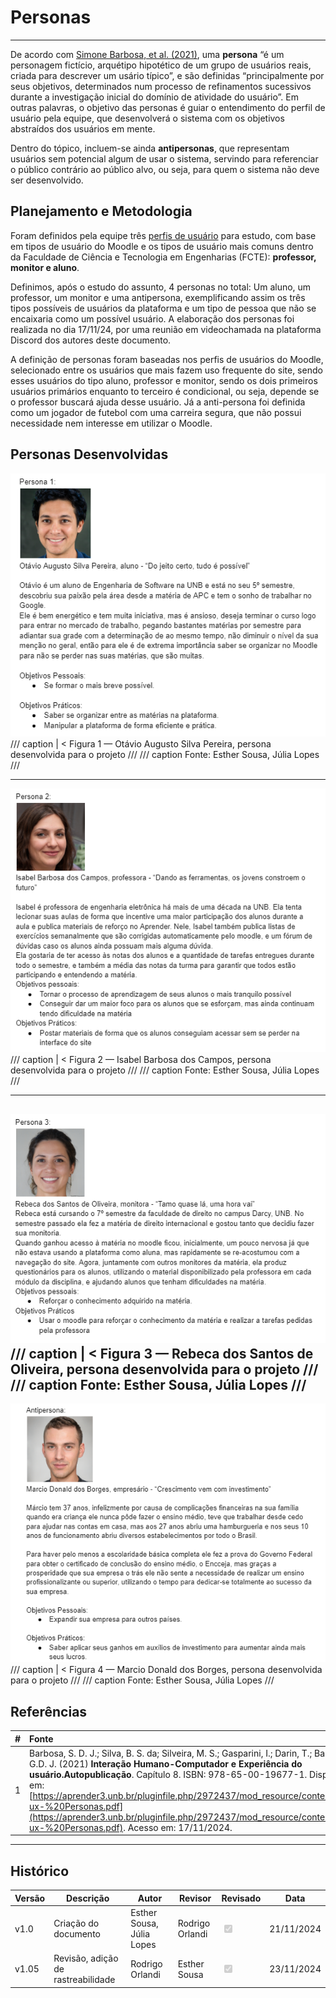 # Personas
---

De acordo com [Simone Barbosa, et al. (2021)](https://aprender3.unb.br/pluginfile.php/2972437/mod_resource/content/2/ihc-ux-%20Personas.pdf), uma **persona** “é um personagem fictício, arquétipo
hipotético de um grupo de usuários reais, criada para descrever um usário típico”, e são
definidas “principalmente por seus objetivos, determinados num processo de
refinamentos sucessivos durante a investigação inicial do domínio de atividade do usuário”. Em outras palavras, o objetivo das personas é guiar o entendimento do perfil de usuário pela equipe, que desenvolverá o sistema com os objetivos abstraídos
dos usuários em mente. 

Dentro do tópico, incluem-se ainda **antipersonas**, que representam usuários sem potencial algum de usar o sistema, servindo para referenciar o público contrário ao público alvo, ou seja, para quem o sistema não deve ser desenvolvido.


## Planejamento e Metodologia

Foram definidos pela equipe três [perfis de usuário](https://requisitos-de-software.github.io/2024.2-Moodle/Entregas/02%20-%20Elicita%C3%A7%C3%A3o/Elicita%C3%A7%C3%A3o/Perfil%20dos%20Usuarios/) para estudo, com base em tipos de usuário do Moodle e os tipos de usuário mais comuns dentro da Faculdade de Ciência e Tecnologia em Engenharias (FCTE): **professor, monitor e aluno**.

Definimos, após o estudo do assunto, 4 personas no total: Um aluno, um professor, um monitor e uma antipersona, exemplificando assim os três tipos possíveis de usuários da plataforma e um tipo de pessoa que não se encaixaria como um possível usuário. A elaboração dos personas foi realizada no dia 17/11/24, por uma reunião em videochamada na plataforma Discord dos autores deste documento.

A definição de personas foram baseadas nos perfis de usuários do Moodle, selecionado entre os usuários que mais fazem uso frequente do site, sendo esses usuários do tipo aluno, professor e monitor, sendo os dois primeiros usuários primários enquanto to terceiro é condicional, ou seja, depende se o professor buscará ajuda desse usuário. Já a anti-persona foi definida como um jogador de futebol com uma carreira segura, que não possui necessidade nem interesse em utilizar o Moodle.

## Personas Desenvolvidas

![Aluno](../../../img/persona1.png)
/// caption | < 
Figura 1 — Otávio Augusto Silva Pereira, persona desenvolvida para o projeto
///
/// caption
Fonte: Esther Sousa, Júlia Lopes
///

---
![Professor](../../../img/persona2.png)
/// caption | <
Figura 2 — Isabel Barbosa dos Campos, persona desenvolvida para o projeto
///
/// caption
Fonte: Esther Sousa, Júlia Lopes
///

---
![Monitor](../../../img/persona3.png)
/// caption | <
Figura 3 — Rebeca dos Santos de Oliveira, persona desenvolvida para o projeto
///
/// caption
Fonte: Esther Sousa, Júlia Lopes
///
---

![Anti](../../../img/persona5.png)
/// caption | <
Figura 4 — Marcio Donald dos Borges, persona desenvolvida para o projeto
///
/// caption
Fonte: Esther Sousa, Júlia Lopes
///

## Referências

| # | Fonte |
|---|:------|
| 1 | Barbosa, S. D. J.; Silva, B. S. da; Silveira, M. S.; Gasparini, I.; Darin, T.; Barbosa, G.D. J. (2021) **Interação Humano-Computador e Experiência do usuário.Autopublicação**. Capítulo 8. ISBN: 978-65-00-19677-1. Disponível em: [https://aprender3.unb.br/pluginfile.php/2972437/mod_resource/content/2/ihc-ux-%20Personas.pdf](https://aprender3.unb.br/pluginfile.php/2972437/mod_resource/content/2/ihc-ux-%20Personas.pdf). Acesso em: 17/11/2024.|

---

## Histórico


| Versão | Descrição                  | Autor                   | Revisor                  |Revisado | Data       |
|--------|----------------------------|-------------------------|--------------------------|------|------|
| v1.0   | Criação do documento                     | Esther Sousa, Júlia Lopes     |  Rodrigo Orlandi          |<input type="checkbox" onclick="return false;" disabled checked/>| 21/11/2024 |
| v1.05   | Revisão, adição de rastreabilidade                     | Rodrigo Orlandi     |  Esther Sousa          |<input type="checkbox" onclick="return false;" disabled checked/>| 23/11/2024 |

